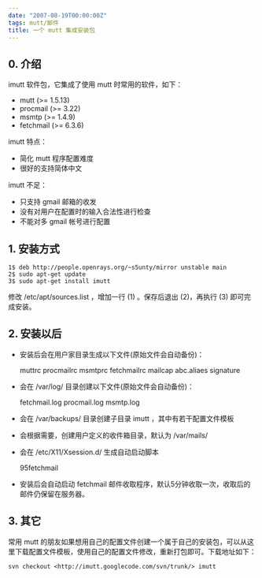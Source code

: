 ```yaml
---
date: "2007-08-19T00:00:00Z"
tags: mutt/邮件
title: 一个 mutt 集成安装包
---
```


## 0. 介绍

imutt 软件包，它集成了使用 mutt 时常用的软件，如下：

- mutt (>= 1.5.13)
- procmail (>= 3.22)
- msmtp (>= 1.4.9)
- fetchmail (>= 6.3.6)

imutt 特点：

* 简化 mutt 程序配置难度
* 很好的支持简体中文

imutt 不足：

* 只支持 gmail 邮箱的收发 
* 没有对用户在配置时的输入合法性进行检查
* 不能对多 gmail 帐号进行配置

## 1. 安装方式

    1$ deb http://people.openrays.org/~s5unty/mirror unstable main
    2$ sudo apt-get update
    3$ sudo apt-get install imutt

修改 /etc/apt/sources.list ，增加一行 (1) 。保存后退出 (2)，再执行 (3) 即可完成安装。

## 2. 安装以后

* 安装后会在用户家目录生成以下文件(原始文件会自动备份)：

    muttrc
    procmailrc 
    msmtprc
    fetchmailrc
    mailcap
    abc.aliaes
    signature

* 会在 /var/log/ 目录创建以下文件(原始文件会自动备份)：

    fetchmail.log
    procmail.log
    msmtp.log

* 会在 /var/backups/ 目录创建子目录 imutt ，其中有若干配置文件模板 
* 会根据需要，创建用户定义的收件箱目录，默认为 /var/mails/
* 会在 /etc/X11/Xsession.d/ 生成自动启动脚本

    95fetchmail

* 安装后会自动启动 fetchmail 邮件收取程序，默认5分钟收取一次，收取后的邮件仍保留在服务器。

## 3. 其它

常用 mutt 的朋友如果想用自己的配置文件创建一个属于自己的安装包，可以从这里下载配置文件模板，使用自己的配置文件修改，重新打包即可。下载地址如下： 

    svn checkout <http://imutt.googlecode.com/svn/trunk/> imutt
